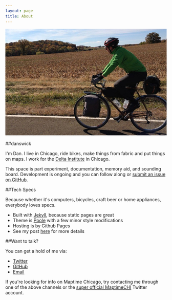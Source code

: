 ```yaml
---
layout: page
title: About
---
```


![the ol' me](/assets/selfie.jpg)

##danswick

I'm Dan. I live in Chicago, ride bikes, make things from fabric and put things on maps. I work for the [Delta Institute](http://www.delta-institute.org) in Chicago.  

This space is part experiment, documentation, memory aid, and sounding board. Development is ongoing and you can follow along or [submit an issue on GitHub](https://github.com/danswick/danswick.github.io/issues?state=open). 

##Tech Specs 

Because whether it's computers, bicycles, craft beer or home appliances, everybody loves specs. 

- Built with [Jekyll](http://jekyllrb.com), because static pages are great
- Theme is [Poole](http://github.com/poole/poole) with a few minor style modifications 
- Hosting is by Github Pages
- See my post [here](http://danswick.com/2014/06/27/setup/) for more details 


##Want to talk?

<!--- Insert visual here -- danswick@danswick.com -- twitter/github, email, website visual thing. requires email forwarding -->
You can get a hold of me via:

- [Twitter](https://twitter.com/DanSwick)
- [GitHub](https://github.com/danswick/)
- [Email](mailto:dan.swick+personal_site@gmail.com)

If you're looking for info on Maptime Chicago, try contacting me through one of the above channels or the [super official MaptimeCHI](http://twitter.com/MaptimeCHI) Twitter account.
